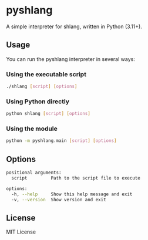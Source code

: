# pyshlang

A simple interpreter for shlang, written in Python (3.11+).

## Usage

You can run the pyshlang interpreter in several ways:

### Using the executable script

```bash
./shlang [script] [options]
```

### Using Python directly

```bash
python shlang [script] [options]
```

### Using the module

```bash
python -m pyshlang.main [script] [options]
```

## Options

```bash
positional arguments:
  script         Path to the script file to execute

options:
  -h, --help     Show this help message and exit
  -v, --version  Show version and exit
```

## License

MIT License
